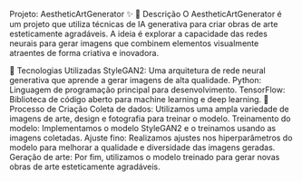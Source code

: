 Projeto: AestheticArtGenerator ✨
📒 Descrição
O AestheticArtGenerator é um projeto que utiliza técnicas de IA generativa para criar obras de arte esteticamente agradáveis. A ideia é explorar a capacidade das redes neurais para gerar imagens que combinem elementos visualmente atraentes de forma criativa e inovadora.

🤖 Tecnologias Utilizadas
StyleGAN2: Uma arquitetura de rede neural generativa que aprende a gerar imagens de alta qualidade.
Python: Linguagem de programação principal para desenvolvimento.
TensorFlow: Biblioteca de código aberto para machine learning e deep learning.
🧐 Processo de Criação
Coleta de dados: Utilizamos uma ampla variedade de imagens de arte, design e fotografia para treinar o modelo.
Treinamento do modelo: Implementamos o modelo StyleGAN2 e o treinamos usando as imagens coletadas.
Ajuste fino: Realizamos ajustes nos hiperparâmetros do modelo para melhorar a qualidade e diversidade das imagens geradas.
Geração de arte: Por fim, utilizamos o modelo treinado para gerar novas obras de arte esteticamente agradáveis.
